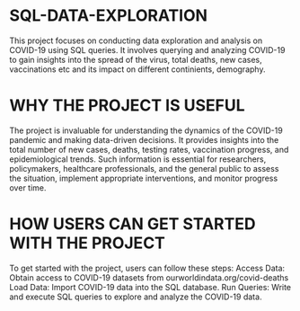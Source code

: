 # SQL-DATA-EXPLORATION
This project focuses on conducting data exploration and analysis on COVID-19 using SQL queries. 
It involves querying and analyzing COVID-19 to gain insights into the spread of the virus, total deaths, new cases, vaccinations etc and its impact on different continients, demography.

# WHY THE PROJECT IS USEFUL
The project is invaluable for understanding the dynamics of the COVID-19 pandemic and making data-driven decisions. 
It provides insights into the total number of new cases, deaths, testing rates, vaccination progress, and epidemiological trends. Such information is essential for researchers, 
policymakers, healthcare professionals, and the general public to assess the situation, implement appropriate interventions, and monitor progress over time.

# HOW USERS CAN GET STARTED WITH THE PROJECT
To get started with the project, users can follow these steps: 
Access Data: Obtain access to COVID-19 datasets from ourworldindata.org/covid-deaths 
Load Data: Import COVID-19 data into the SQL database. 
Run Queries: Write and execute SQL queries to explore and analyze the COVID-19 data.
